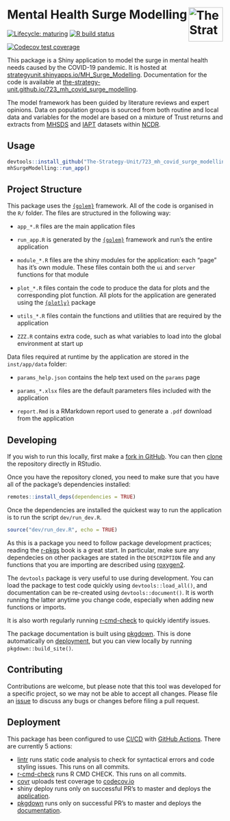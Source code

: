 
<!-- README.md is generated from README.Rmd. Please edit that file -->

# Mental Health Surge Modelling [<img src="https://www.strategyunitwm.nhs.uk/themes/custom/ie_bootstrap/logo.svg" title="The Strategy Unit" alt="The Strategy Unit Logo" align="right" height="80"/>](https://www.strategyunitwm.nhs.uk/)

<!-- badges: start -->

[![Lifecycle:
maturing](https://img.shields.io/badge/lifecycle-maturing-blue.svg)](https://www.tidyverse.org/lifecycle/#maturing)
[![R build
status](https://github.com/The-Strategy-Unit/723_mh_covid_surge_modelling/workflows/R-CMD-check/badge.svg)](https://github.com/The-Strategy-Unit/723_mh_covid_surge_modelling/actions)

[![Codecov test
coverage](https://codecov.io/gh/The-Strategy-Unit/723_mh_covid_surge_modelling/branch/master/graph/badge.svg)](https://codecov.io/gh/The-Strategy-Unit/723_mh_covid_surge_modelling?branch=master)
<!-- badges: end -->

This package is a Shiny application to model the surge in mental health
needs caused by the COVID-19 pandemic. It is hosted at
[strategyunit.shinyapps.io/MH\_Surge\_Modelling](https://strategyunit.shinyapps.io/MH_Surge_Modelling/).
Documentation for the code is available at
[the-strategy-unit.github.io/723\_mh\_covid\_surge\_modelling](https://the-strategy-unit.github.io/723_mh_covid_surge_modelling/index.html).

The model framework has been guided by literature reviews and expert
opinions. Data on population groups is sourced from both routine and
local data and variables for the model are based on a mixture of Trust
returns and extracts from
[MHSDS](https://data.england.nhs.uk/ncdr/database/NHSE_MH_V3_YTD/ "Mental health data (MHSDS v3)")
and
[IAPT](https://data.england.nhs.uk/ncdr/database/NHSE_IAPT/ "Improving access to psychological therapies (IAPT)")
datasets within
[NCDR](https://data.england.nhs.uk/ncdr/about/ "National Commissioning Data Repository (NCDR)").

## Usage

``` r
devtools::install_github("The-Strategy-Unit/723_mh_covid_surge_modelling")
mhSurgeModelling::run_app()
```

## Project Structure

This package uses the [`{golem}`](https://github.com/ThinkR-open/golem)
framework. All of the code is organised in the `R/` folder. The files
are structured in the following way:

  - `app_*.R` files are the main application files

  - `run_app.R` is generated by the
    [`{golem}`](https://github.com/ThinkR-open/golem) framework and
    run’s the entire application

  - `module_*.R` files are the shiny modules for the application: each
    “page” has it’s own module. These files contain both the `ui` and
    `server` functions for that module

  - `plot_*.R` files contain the code to produce the data for plots and
    the corresponding plot function. All plots for the application are
    generated using the [`{plotly}`](https://plotly.com/r/) package

  - `utils_*.R` files contain the functions and utilities that are
    required by the application

  - `ZZZ.R` contains extra code, such as what variables to load into the
    global environment at start up

Data files required at runtime by the application are stored in the
`inst/app/data` folder:

  - `params_help.json` contains the help text used on the `params` page

  - `params_*.xlsx` files are the default parameters files included with
    the application

  - `report.Rmd` is a RMarkdown report used to generate a `.pdf`
    download from the application

## Developing

If you wish to run this locally, first make a [fork in
GitHub](https://docs.github.com/en/free-pro-team@latest/github/getting-started-with-github/fork-a-repo).
You can then
[clone](https://happygitwithr.com/rstudio-git-github.html#clone-the-new-github-repository-to-your-computer-via-rstudio)
the repository directly in RStudio.

Once you have the repository cloned, you need to make sure that you have
all of the package’s dependencies installed:

``` r
remotes::install_deps(dependencies = TRUE)
```

Once the dependencies are installed the quickest way to run the
application is to run the script `dev/run_dev.R`.

``` r
source("dev/run_dev.R", echo = TRUE)
```

As this is a package you need to follow package development practices;
reading the [r-pkgs](https://r-pkgs.org/index.html) book is a great
start. In particular, make sure any dependecies on other packages are
stated in the `DESCRIPTION` file and any functions that you are
importing are described using [roxygen2](https://roxygen2.r-lib.org/).

The `devtools` package is very useful to use during development. You can
load the package to test code quickly using `devtools::load_all()`, and
documentation can be re-created using `devtools::document()`. It is
worth running the latter anytime you change code, especially when adding
new functions or imports.

It is also worth regularly running
[r-cmd-check](https://r-pkgs.org/r-cmd-check.html) to quickly identify
issues.

The package documentation is built using
[pkgdown](https://pkgdown.r-lib.org/). This is done automatically on
[deployment](#deployment), but you can view locally by running
`pkgdown::build_site()`.

## Contributing

Contributions are welcome, but please note that this tool was developed
for a specific project, so we may not be able to accept all changes.
Please file an
[issue](https://github.com/The-Strategy-Unit/723_mh_covid_surge_modelling/issues/new)
to discuss any bugs or changes before filing a pull request.

## Deployment

This package has been configured to use
[CI/CD](https://en.wikipedia.org/wiki/CI/CD) with [GitHub
Actions](https://github.com/features/actions). There are currently 5
actions:

  - [lintr](https://github.com/jimhester/lintr) runs static code
    analysis to check for syntactical errors and code styling issues.
    This runs on all commits.
  - [r-cmd-check](https://r-pkgs.org/r-cmd-check.html) runs R CMD CHECK.
    This runs on all commits.
  - [covr](https://covr.r-lib.org/) uploads test coverage to
    [codecov.io](https://app.codecov.io/gh/The-Strategy-Unit/723_mh_covid_surge_modelling/)
  - shiny deploy runs only on successful PR’s to master and deploys the
    [application](https://strategyunit.shinyapps.io/MH_Surge_Modelling/).
  - [pkgdown](https://pkgdown.r-lib.org/) runs only on successful PR’s
    to master and deploys the
    [documentation](https://the-strategy-unit.github.io/723_mh_covid_surge_modelling/index.html).
